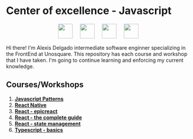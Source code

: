 # Center of excellence - Javascript

<p align="center">
  <img src="https://upload.wikimedia.org/wikipedia/commons/thumb/9/99/Unofficial_JavaScript_logo_2.svg/2048px-Unofficial_JavaScript_logo_2.svg.png" width="40" />
  &nbsp;&nbsp;&nbsp;
  <img src="https://iconape.com/wp-content/png_logo_vector/typescript.png" width="40" />
  &nbsp;&nbsp;&nbsp;
  <img src="https://upload.wikimedia.org/wikipedia/commons/thumb/4/47/React.svg/1200px-React.svg.png" width="40" />
  &nbsp;&nbsp;&nbsp;
  <img src="https://upload.wikimedia.org/wikipedia/commons/thumb/4/47/React.svg/1024px-React.svg.png" width="40" />
</p>

Hi there! I'm Alexis Delgado intermediate software enginner specializing in the FrontEnd at Unosquare. This repository has each course and workshop that I have taken. I'm going to continue learning and enforcing my current knowledge.

## Courses/Workshops

1. [**Javascript Patterns**](https://github.com/Unosquare-CoE-JavaScript/alexis-delgado/tree/main/design_patterns)
2. [**React Native**](https://github.com/Unosquare-CoE-JavaScript/alexis-delgado/tree/main/AwesomeProjectExpo)
3. [**React - epicreact**](https://github.com/Unosquare-CoE-JavaScript/alexis-delgado/tree/main/epicreact)
4. [**React - the complete guide**](https://github.com/Unosquare-CoE-JavaScript/alexis-delgado/tree/main/react-the-complete-guide)
5. [**React - state management**](https://github.com/Unosquare-CoE-JavaScript/alexis-delgado/tree/main/react_state_management)
6. [**Typescript - basics**](https://github.com/Unosquare-CoE-JavaScript/alexis-delgado/tree/main/typescript_understanding)
